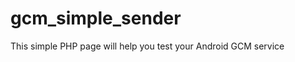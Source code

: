 gcm_simple_sender
=================

This simple PHP page will help you test your Android GCM service
